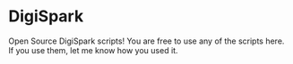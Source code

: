 # DigiSpark

Open Source DigiSpark scripts! 
You are free to use any of the scripts here. If you use them, let me know how you used it.
